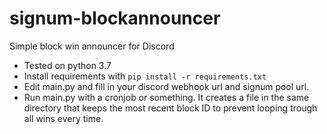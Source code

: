 # signum-blockannouncer
Simple block win announcer for Discord


* Tested on python 3.7
* Install requirements with `pip install -r requirements.txt`
* Edit main.py and fill in your discord webhook url and signum pool url.
* Run main.py with a cronjob or something. It creates a file in the same directory that keeps the most recent block ID to prevent looping trough all wins every time.
